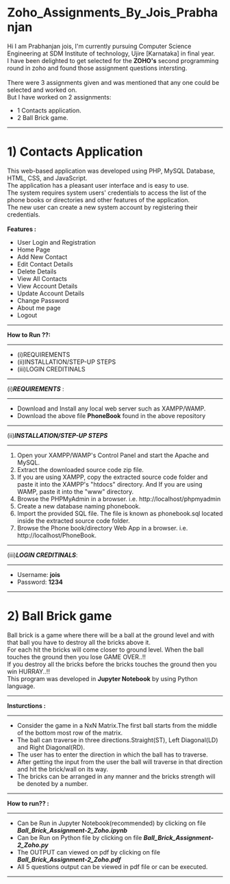 # Zoho_Assignments_By_Jois_Prabhanjan

Hi I am Prabhanjan jois, I'm currently pursuing Computer Science Engineering at SDM Institute of technology, Ujire [Karnataka] in final year.\
I have been delighted to get selected for the <b>ZOHO's</b> second programming round in zoho and found those assignment questions intersting.\
\
There were 3 assignments given and was mentioned that any one could be selected and worked on.\
But I have worked on 2 assignments:
* 1 Contacts application.
* 2 Ball Brick game.

*******************************************************************************
# <b>1) Contacts Application</b>

This web-based application was developed using PHP, MySQL Database, HTML, CSS, and JavaScript. \
The application has a pleasant user interface and is easy to use. \
The system requires system users' credentials to access the list of the phone books or directories and other features of the application.\
The new user can create a new system account by registering their credentials.
\
\
<b>Features :</b>
* User Login and Registration
* Home Page
* Add New Contact
* Edit Contact Details
* Delete Details
* View All Contacts
* View Account Details
* Update Account Details
* Change Password
* About me page
* Logout


********************************************************************************
<b>How to Run ??:</b>
********************************************************************************
* (i)REQUIREMENTS
* (ii)INSTALLATION/STEP-UP STEPS
* (iii)LOGIN CREDITINALS

*******************************************************************************
(i)<b>_REQUIREMENTS_</b> :
*******************************************************************************
* Download and Install any local web server such as XAMPP/WAMP.
* Download the above file <b>PhoneBook</b> found in the above repository

*******************************************************************************
(ii)<b>_INSTALLATION/STEP-UP STEPS_</b>
*******************************************************************************

1) Open your XAMPP/WAMP's Control Panel and start the Apache and MySQL.
2) Extract the downloaded source code zip file.
3) If you are using XAMPP, copy the extracted source code folder and paste it into the XAMPP's "htdocs" directory. And If you are using WAMP, paste it into the "www" directory.
4) Browse the PHPMyAdmin in a browser. i.e. http://localhost/phpmyadmin
5) Create a new database naming phonebook.
6) Import the provided SQL file. The file is known as phonebook.sql located inside the extracted source code folder.
7) Browse the Phone book/directory Web App in a browser. i.e. http://localhost/PhoneBook.

*******************************************************************************
(iii)<b>_LOGIN CREDITINALS_</b>:
*******************************************************************************
* Username: <b>jois</b>
* Password: <b>1234</b>

*******************************************************************************
# <b>2) Ball Brick game</b>

Ball brick is a game where there will be a ball at the ground level and with that ball you have to destroy all the bricks above it.\
For each hit the bricks will come closer to ground level. When the ball touches the ground then you lose GAME OVER..!!\
If you destroy all the bricks before the bricks touches the ground then you win HURRAY..!!\
This program was developed in <b>Jupyter Notebook</b> by using Python language.
*******************************************************************************
<b> Insturctions :</b>
*******************************************************************************
* Consider the game in a NxN Matrix.The first ball starts from the middle of the bottom most row of the matrix.
* The ball can traverse in three directions.Straight(ST), Left Diagonal(LD) and Right Diagonal(RD).
* The user has to enter the direction in which the ball has to traverse.
* After getting the input from the user the ball will traverse in that direction and hit the brick/wall on its way.
* The bricks can be arranged in any manner and the bricks strength will be denoted by a number.

********************************************************************************
<b> How to run?? :</b>
********************************************************************************
* Can be Run in Jupyter Notebook(recommended) by clicking on file <b>_Ball_Brick_Assignment-2_Zoho.ipynb_</b>
* Can be Run on Python file by clicking on file <b>_Ball_Brick_Assignment-2_Zoho.py_</b>
* The OUTPUT can viewed on pdf by clicking on file <b>_Ball_Brick_Assignment-2_Zoho.pdf_</b>
* All 5 questions output can be viewed in pdf file or can be executed.

*********************************************************************************





